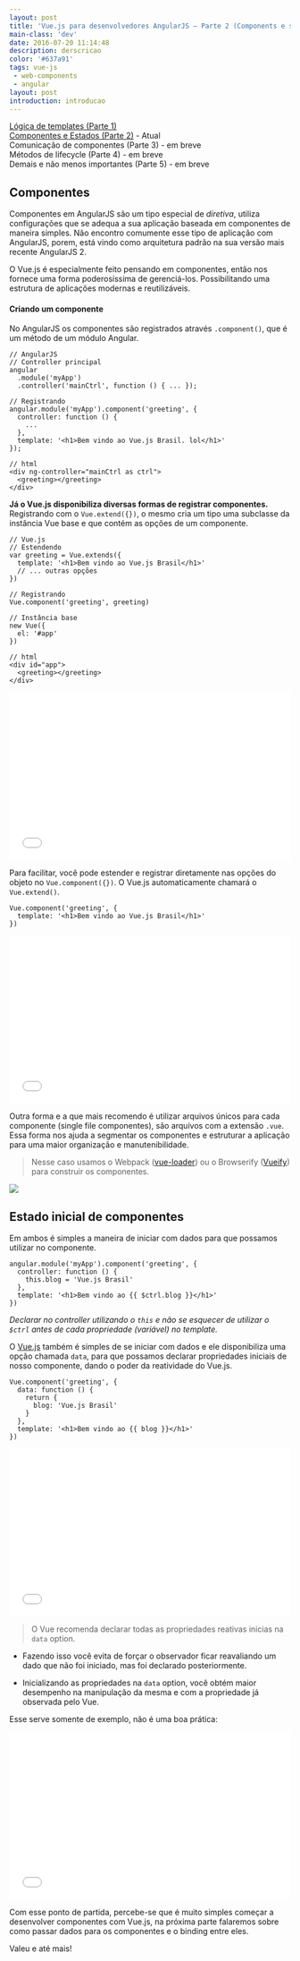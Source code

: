 ```yaml
---
layout: post
title: 'Vue.js para desenvolvedores AngularJS – Parte 2 (Components e states)'
main-class: 'dev'
date: 2016-07-20 11:14:48 
description: derscricao
color: '#637a91'
tags: vue-js
 - web-components
 - angular
layout: post
introduction: introducao
---
```


[Lógica de templates (Parte 1)](http://www.vuejs-brasil.com.br/vue-js-para-desenvolvedores-angularjs-parte-1-logica-de-templates/)  
[Componentes e Estados (Parte 2)]() - Atual  
Comunicação de componentes (Parte 3) - em breve  
Métodos de lifecycle (Parte 4) - em breve  
Demais e não menos importantes (Parte 5) - em breve

## Componentes
Componentes em AngularJS são um tipo especial de *diretiva*, utiliza configurações que se adequa a sua aplicação baseada em componentes de maneira simples. Não encontro comumente esse tipo de aplicação com AngularJS, porem, está vindo como arquitetura padrão na sua versão mais recente AngularJS 2.

O Vue.js é especialmente feito pensando em componentes, então nos fornece uma forma poderosíssima de gerenciá-los. Possibilitando uma estrutura de aplicações modernas e reutilizáveis.

#### Criando um componente
No AngularJS os componentes são registrados através `.component()`, que é um método de um módulo Angular.

```language-javascript
// AngularJS
// Controller principal
angular
  .module('myApp')
  .controller('mainCtrl', function () { ... });

// Registrando
angular.module('myApp').component('greeting', {
  controller: function () {
    ...
  },
  template: '<h1>Bem vindo ao Vue.js Brasil. lol</h1>'
});
```
```language-html
// html
<div ng-controller="mainCtrl as ctrl">
  <greeting></greeting>
</div>
```

**Já o Vue.js disponibiliza diversas formas de registrar componentes.**  
Registrando com o `Vue.extend({})`, o mesmo cria um tipo uma subclasse da instância Vue base e que contém as opções de um componente.
```language-javascript
// Vue.js
// Estendendo
var greeting = Vue.extends({
  template: '<h1>Bem vindo ao Vue.js Brasil</h1>'
  // ... outras opções
})

// Registrando
Vue.component('greeting', greeting)

// Instância base
new Vue({
  el: '#app'
})
```
```language-html
// html
<div id="app">
  <greeting></greeting>
</div>
```
<iframe width="100%" height="300" src="//jsfiddle.net/ktquez/spy443j4/3/embedded/js,html,result/" allowfullscreen="allowfullscreen" frameborder="0"></iframe>

Para facilitar, você pode estender e registrar diretamente nas opções do objeto no `Vue.component({})`. O Vue.js automaticamente chamará o `Vue.extend()`.

```language-javascript
Vue.component('greeting', {
  template: '<h1>Bem vindo ao Vue.js Brasil</h1>'
})
```

<iframe width="100%" height="300" src="//jsfiddle.net/ktquez/t2mhzd16/embedded/js,html,result/" allowfullscreen="allowfullscreen" frameborder="0"></iframe>

Outra forma e a que mais recomendo é utilizar arquivos únicos para cada componente (single file componentes), são arquivos com a extensão `.vue`. Essa forma nos ajuda a segmentar os componentes e estruturar a aplicação para uma maior organização e manutenibilidade. 

> Nesse caso usamos o Webpack ([vue-loader](https://github.com/vuejs/vue-loader)) ou o Browserify ([Vueify](https://github.com/vuejs/vueify)) para construir os componentes.


![](/content/images/2016/07/componentes-vue.png)


## Estado inicial de componentes
Em ambos é simples a maneira de iniciar com dados para que possamos utilizar no componente.

```language-javascript
angular.module('myApp').component('greeting', {
  controller: function () {
    this.blog = 'Vue.js Brasil'
  },
  template: '<h1>Bem vindo ao {{ $ctrl.blog }}</h1>'
})
```
*Declarar no controller utilizando o `this` e não se esquecer de utilizar o `$ctrl` antes de cada propriedade (variável) no template.*

O [Vue.js](https://vuejs.org/) também é simples de se iniciar com dados e ele disponibiliza uma opção chamada `data`, para que possamos declarar propriedades iniciais de nosso componente, dando o poder da reatividade do Vue.js.

```language-javascript
Vue.component('greeting', {
  data: function () {
    return {
      blog: 'Vue.js Brasil'
    }
  },
  template: '<h1>Bem vindo ao {{ blog }}</h1>'
})
```

<iframe width="100%" height="300" src="//jsfiddle.net/ktquez/esfo26kk/1/embedded/js,html,result/" allowfullscreen="allowfullscreen" frameborder="0"></iframe>

> O Vue recomenda declarar todas as propriedades reativas inicias na `data` option.

- Fazendo isso você evita de forçar o observador ficar reavaliando um dado que não foi iniciado, mas foi declarado posteriormente.

- Inicializando as propriedades na `data` option, você obtém maior desempenho na manipulação da mesma e com a propriedade já observada pelo Vue.

Esse serve somente de exemplo, não é uma boa prática:
<iframe width="100%" height="300" src="//jsfiddle.net/ktquez/at9po88L/1/embedded/js,html,result/" allowfullscreen="allowfullscreen" frameborder="0"></iframe>

Com esse ponto de partida, percebe-se que é muito simples começar a desenvolver componentes com Vue.js, na próxima parte falaremos sobre como passar dados para os componentes e o binding entre eles.

Valeu e até mais!





